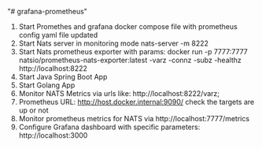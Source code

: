 "# grafana-prometheus" 


1. Start Promethes and grafana docker compose file with prometheus config yaml file updated
2. Start Nats server in monitoring mode nats-server -m 8222
3. Start Nats prometheus exporter with params: docker run -p 7777:7777 natsio/prometheus-nats-exporter:latest -varz -connz -subz -healthz http://localhost:8222
4. Start Java Spring Boot App
5. Start Golang App
6. Monitor NATS Metrics via urls like: http://localhost:8222/varz; 
7. Prometheus URL: http://host.docker.internal:9090/ check the targets are up or not
8. Monitor prometheus metrics for NATS via http://localhost:7777/metrics
9. Configure Grafana dashboard with specific parameters: http://localhost:3000
